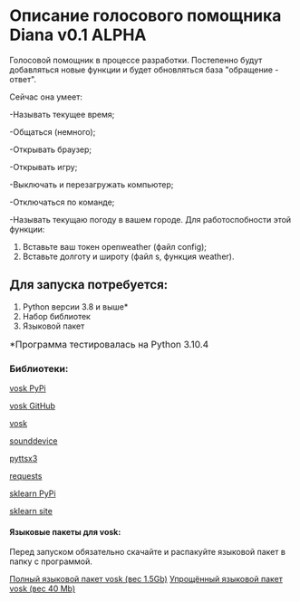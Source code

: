 # Описание голосового помощника Diana v0.1 ALPHA

Голосовой помощник в процессе разработки. Постепенно будут добавляться новые функции и будет обновляться база "обращение - ответ".

Сейчас она умеет:

-Называть текущее время;

-Общаться (немного);

-Открывать браузер;

-Открывать игру;

-Выключать и перезагружать компьютер;

-Отключаться по команде;

-Называть текущаю погоду в вашем городе. Для работоспобности этой функции: 
1. Вставьте ваш токен openweather (файл config);
2. Вставьте долготу и широту (файл s, функция weather).

## Для запуска потребуется: 

1. Python версии 3.8 и выше*
2. Набор библиотек
3. Языковой пакет

<font size = 3> *Программа тестировалась на Python 3.10.4 </font>

### Библиотеки:

[vosk PyPi](https://pypi.org/project/vosk/)

[vosk GitHub](https://github.com/alphacep/vosk-api)

[vosk](https://alphacephei.com/vosk/)

[sounddevice](https://pypi.org/project/sounddevice/)

[pyttsx3](https://pypi.org/project/pyttsx3/)

[requests](https://pypi.org/project/requests/)

[sklearn PyPi](https://pypi.org/project/scikit-learn/)

[sklearn site](https://scikit-learn.org/stable/)

#### Языковые пакеты для vosk:

Перед запуском обязательно скачайте и распакуйте языковой пакет в папку с программой.

[Полный языковой пакет vosk (вес 1.5Gb)](https://alphacephei.com/vosk/models/vosk-model-ru-0.22.zip)
[Упрощённый языковой пакет vosk (вес 40 Mb)](https://alphacephei.com/vosk/models/vosk-model-small-ru-0.22.zip)



